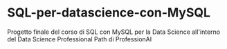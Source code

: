 # SQL-per-datascience-con-MySQL
Progetto finale del corso di SQL con MySQL per la Data Science all'interno del Data Science Professional Path di ProfessionAI
